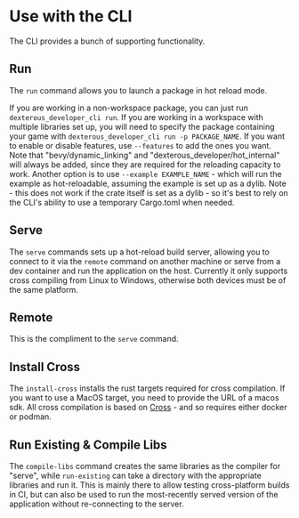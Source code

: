 # Use with the CLI

The CLI provides a bunch of supporting functionality.

## Run

The `run` command allows you to launch a package in hot reload mode.

If you are working in a non-workspace package, you can just run `dexterous_developer_cli run`.
If you are working in a workspace with multiple libraries set up, you will need to specify the package containing your game with `dexterous_developer_cli run -p PACKAGE_NAME`.
If you want to enable or disable features, use `--features` to add the ones you want. Note that "bevy/dynamic_linking" and "dexterous_developer/hot_internal" will always be added, since they are required for the reloading capacity to work.
Another option is to use `--example EXAMPLE_NAME` - which will run the example as hot-reloadable, assuming the example is set up as a dylib. Note - this does not work if the crate itself is set as a dylib - so it's best to rely on the CLI's ability to use a temporary Cargo.toml when needed.

## Serve

The `serve` commands sets up a hot-reload build server, allowing you to connect to it via the `remote` command on another machine or serve from a dev container and run the application on the host. Currently it only supports cross compiling from Linux to Windows, otherwise both devices must be of the same platform.

## Remote

This is the compliment to the `serve` command.

## Install Cross

The `install-cross` installs the rust targets required for cross compilation. If you want to use a MacOS target, you need to provide the URL of a macos sdk. All cross compilation is based on [Cross](https://github.com/cross-rs/cross) - and so requires either docker or podman.

## Run Existing & Compile Libs

The `compile-libs` command creates the same libraries as the compiler for "serve", while `run-existing` can take a directory with the appropriate libraries and run it. This is mainly there to allow testing cross-platform builds in CI, but can also be used to run the most-recently served version of the application without re-connecting to the server.
